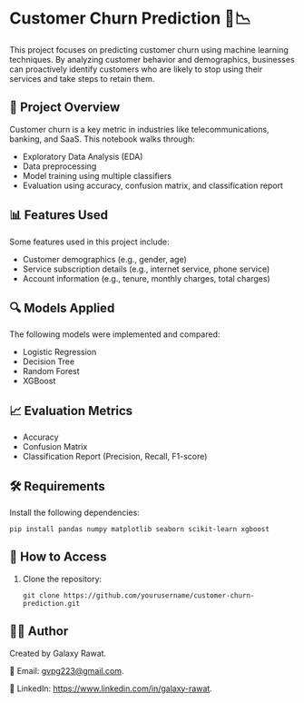 # Customer Churn Prediction 🧠📉

This project focuses on predicting customer churn using machine learning techniques. By analyzing customer behavior and demographics, businesses can proactively identify customers who are likely to stop using their services and take steps to retain them.

## 📁 Project Overview

Customer churn is a key metric in industries like telecommunications, banking, and SaaS. This notebook walks through:
- Exploratory Data Analysis (EDA)
- Data preprocessing
- Model training using multiple classifiers
- Evaluation using accuracy, confusion matrix, and classification report

## 📊 Features Used

Some features used in this project include:
- Customer demographics (e.g., gender, age)
- Service subscription details (e.g., internet service, phone service)
- Account information (e.g., tenure, monthly charges, total charges)

## 🔍 Models Applied

The following models were implemented and compared:
- Logistic Regression
- Decision Tree
- Random Forest
- XGBoost

## 📈 Evaluation Metrics

- Accuracy
- Confusion Matrix
- Classification Report (Precision, Recall, F1-score)

## 🛠️ Requirements

Install the following dependencies:
    
    pip install pandas numpy matplotlib seaborn scikit-learn xgboost

## 🚀 How to Access

1. Clone the repository:
  
       git clone https://github.com/yourusername/customer-churn-prediction.git

## 🧑‍💻 Author
Created by Galaxy Rawat.

📧 Email: gvpg223@gmail.com.

🔗 LinkedIn: https://www.linkedin.com/in/galaxy-rawat.


